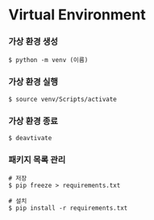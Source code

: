 # Virtual Environment



### 가상 환경 생성

```
$ python -m venv (이름)
```



### 가상 환경 실행

```
$ source venv/Scripts/activate
```



### 가상 환경 종료

```
$ deavtivate
```



### 패키지 목록 관리

```
# 저장
$ pip freeze > requirements.txt

# 설치
$ pip install -r requirements.txt
```

